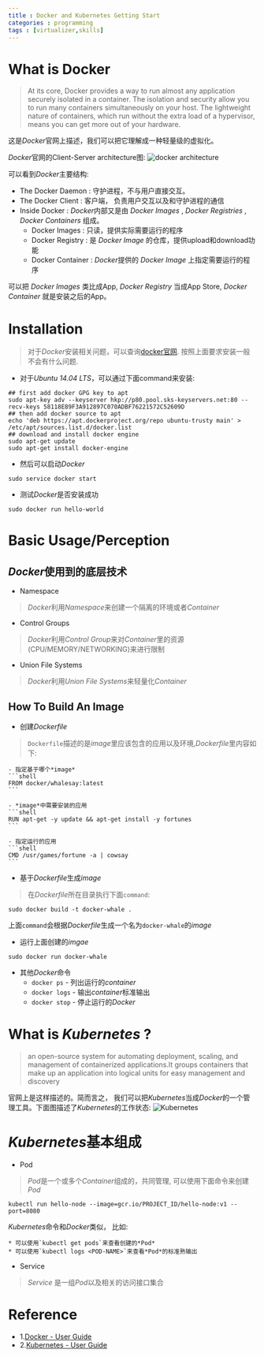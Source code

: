 ```yaml
---
title : Docker and Kubernetes Getting Start
categories : programming
tags : [virtualizer,skills]
---
```


# What is Docker

> At its core, Docker provides a way to run almost any application securely isolated in a container. The isolation and security allow you to run many containers simultaneously on your host. The lightweight nature of containers, which run without the extra load of a hypervisor, means you can get more out of your hardware.

这是*Docker*官网上描述，我们可以把它理解成一种轻量级的虚拟化。

*Docker*官网的Client-Server architecture图:
![docker architecture](https://docs.docker.com/engine/article-img/architecture.svg "Architecture")

可以看到*Docker*主要结构:

* The Docker Daemon : 守护进程，不与用户直接交互。
* The Docker Client : 客户端， 负责用户交互以及和守护进程的通信
* Inside Docker : *Docker*内部又是由 _Docker Images_ , _Docker Registries_ ,
  _Docker Containers_ 组成。
    * Docker Images : 只读，提供实际需要运行的程序
    * Docker Registry : 是 _Docker Image_ 的仓库，提供upload和download功能
    * Docker Container : *Docker*提供的 _Docker Image_ 上指定需要运行的程序

可以把 _Docker Images_ 类比成App, _Docker Registry_ 当成App Store, _Docker
Container_ 就是安装之后的App。

# Installation

> 对于*Docker*安装相关问题，可以查询[docker官网](https://docs.docker.com/engine/installation).
按照上面要求安装一般不会有什么问题.

* 对于*Ubuntu 14.04 LTS*，可以通过下面command来安装:

```shell
## first add docker GPG key to apt
sudo apt-key adv --keyserver hkp://p80.pool.sks-keyservers.net:80 --recv-keys 58118E89F3A912897C070ADBF76221572C52609D
## then add docker source to apt
echo 'deb https://apt.dockerproject.org/repo ubuntu-trusty main' > /etc/apt/sources.list.d/docker.list
## download and install docker engine
sudo apt-get update
sudo apt-get install docker-engine

```

* 然后可以启动*Docker*

```shell
sudo service docker start
```

* 测试*Docker*是否安装成功

```shell
sudo docker run hello-world
```

# Basic Usage/Perception

## *Docker*使用到的底层技术

* Namespace

> *Docker*利用*Namespace*来创建一个隔离的环境或者*Container*

* Control Groups

> *Docker*利用*Control Group*来对*Container*里的资源(CPU/MEMORY/NETWORKING)来进行限制

* Union File Systems

> *Docker*利用*Union File Systems*来轻量化*Container*

## How To Build An Image

* 创建*Dockerfile*

> `Dockerfile`描述的是*image*里应该包含的应用以及环境,*Dockerfile*里内容如下:

    - 指定基于哪个*image*
    ```shell
    FROM docker/whalesay:latest
    ```

    - *image*中需要安装的应用
    ```shell
    RUN apt-get -y update && apt-get install -y fortunes
    ```

    - 指定运行的应用
    ```shell
    CMD /usr/games/fortune -a | cowsay
    ```

* 基于*Dockerfile*生成*image*

> 在*Dockerfile*所在目录执行下面`command`:

```shell
sudo docker build -t docker-whale .
```

上面`command`会根据*Dockerfile*生成一个名为`docker-whale`的*image*

* 运行上面创建的*imgae*

```shell
sudo docker run docker-whale
```

* 其他*Docker*命令
    * `docker ps` - 列出运行的*container*
    * `docker logs` - 输出*container*标准输出
    * `docker stop` - 停止运行的*Docker*

# What is *Kubernetes* ?

> an open-source system for automating deployment, scaling, and management of containerized applications.It groups containers that make up an application into logical units for easy management and discovery

官网上是这样描述的。简而言之，
我们可以把*Kubernetes*当成*Docker*的一个管理工具。下面图描述了*Kubernetes*的工作状态:
![Kubernetes](http://kubernetes.io/images/hellonode/image_13.png)

# *Kubernetes*基本组成

* Pod
> *Pod*是一个或多个*Container*组成的，共同管理, 可以使用下面命令来创建*Pod*

```shell
kubectl run hello-node --image=gcr.io/PROJECT_ID/hello-node:v1 --port=8080
```

*Kubernetes*命令和*Docker*类似， 比如:

    * 可以使用`kubectl get pods`来查看创建的*Pod*
    * 可以使用`kubectl logs <POD-NAME>`来查看*Pod*的标准熟输出

* Service
> *Service* 是一组*Pod*以及相关的访问接口集合

# Reference

* 1.[Docker - User Guide](https://docs.docker.com)
* 2.[Kubernetes - User Guide](http://kubernetes.io/docs/user-guide)

